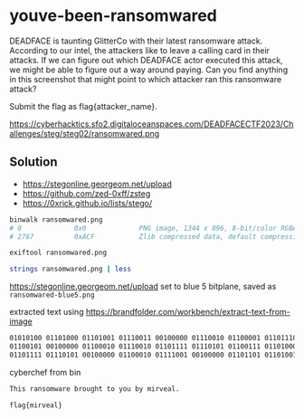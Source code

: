 # youve-been-ransomwared

DEADFACE is taunting GlitterCo with their latest ransomware attack. 
According to our intel, the attackers like to leave a calling card in their attacks. 
If we can figure out which DEADFACE actor executed this attack, we might be able to figure out a way around paying. 
Can you find anything in this screenshot that might point to which attacker ran this ransomware attack?

Submit the flag as flag{attacker_name}.

https://cyberhacktics.sfo2.digitaloceanspaces.com/DEADFACECTF2023/Challenges/steg/steg02/ransomwared.png

## Solution

- https://stegonline.georgeom.net/upload
- https://github.com/zed-0xff/zsteg 
- https://0xrick.github.io/lists/stego/

```sh
binwalk ransomwared.png
# 0             0x0             PNG image, 1344 x 896, 8-bit/color RGBA, non-interlaced
# 2767          0xACF           Zlib compressed data, default compression

exiftool ransomwared.png

strings ransomwared.png | less
```

https://stegonline.georgeom.net/upload set to blue 5 bitplane, saved as `ransomwared-blue5.png`

extracted text using https://brandfolder.com/workbench/extract-text-from-image

```txt
01010100 01101000 01101001 01110011 00100000 01110010 01100001 01101110 01110011 01101111 01101101 01110111 01100001 01110010
01100101 00100000 01100010 01110010 01101111 01110101 01100111 01101000 01110100 00100000 01110100 01101111 00100000 01111001
01101111 01110101 00100000 01100010 01111001 00100000 01101101 01101001 01110010 01110110 01100101 01100001 01101100 00101110
```

cyberchef from bin

```txt
This ransomware brought to you by mirveal.
```

`flag{mirveal}`
